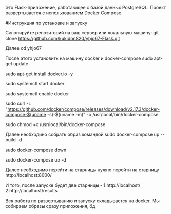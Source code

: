 Это Flask-приложение, работающее с базой данных PostgreSQL. Проект развертывается с использованием Docker Compose.

#Инструкция по установке и запуску

Склонируйте репозиторий на ваш сервер или локальную машину:  git clone https://github.com/kukidon820/yhjo67-Flask.git  

Далее cd yhjo67 

После этого установить на машину docker и docker-compose sudo apt-get update

sudo apt-get install docker.io -y

sudo systemctl start docker

sudo systemctl enable docker

sudo curl -L "https://github.com/docker/compose/releases/download/v2.17.3/docker-compose-$(uname -s)-$(uname -m)" -o /usr/local/bin/docker-compose

sudo chmod +x /usr/local/bin/docker-compose

Далее необходино собрать образ командой sudo docker-compose up --build -d

sudo docker-compose down

sudo docker-compose up -d

Далее необходимо перейти на старницы нужно перейти на старницу http://localhost:8000/ 

И того, после запуске будет две старницы - 1.http://localhost/ 2.http://localhost/results

Вся работа по развертыванию и запуску складывается на docker. Мы собираем образы сразу приложения, бд  
